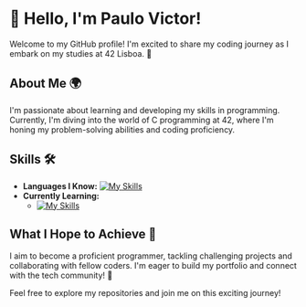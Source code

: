 # 👋 Hello, I'm Paulo Victor!

Welcome to my GitHub profile! I'm excited to share my coding journey as I embark on my studies at 42 Lisboa. 🌟

## About Me 🌍

I'm passionate about learning and developing my skills in programming. Currently, I'm diving into the world of C programming at 42, where I'm honing my problem-solving abilities and coding proficiency. 

## Skills 🛠️

- **Languages I Know:**
  [![My Skills](https://skillicons.dev/icons?i=js,html,css,wasm)](https://skillicons.dev)
- **Currently Learning:**
  - [![My Skills](https://skillicons.dev/icons?i=c,react,ts)](https://skillicons.dev)

## What I Hope to Achieve 🎯

I aim to become a proficient programmer, tackling challenging projects and collaborating with fellow coders. I'm eager to build my portfolio and connect with the tech community! 🤝

Feel free to explore my repositories and join me on this exciting journey!


